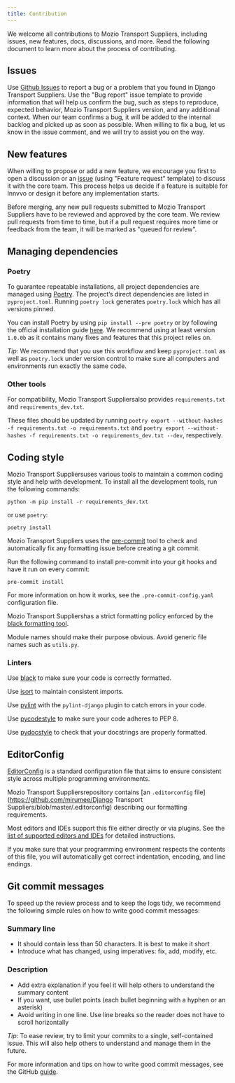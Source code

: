 ```yaml
---
title: Contribution
---
```


We welcome all contributions to Mozio Transport Suppliers, including issues, new features, docs, discussions, and more. Read the following document to learn more about the process of contributing.

## Issues

Use [Github Issues](https://github.com/Njokosi/mozio_transport_suppliers/issues) to report a bug or a problem that you found in Django Transport Suppliers. Use the "Bug report" issue template to provide information that will help us confirm the bug, such as steps to reproduce, expected behavior, Mozio Transport Suppliers version, and any additional context. When our team confirms a bug, it will be added to the internal backlog and picked up as soon as possible. When willing to fix a bug, let us know in the issue comment, and we will try to assist you on the way.

## New features

When willing to propose or add a new feature, we encourage you first to open a discussion or an [issue](https://github.com/Njokosi/mozio_transport_suppliers/issues) (using "Feature request" template) to discuss it with the core team. This process helps us decide if a feature is suitable for Innvvo or design it before any implementation starts.

Before merging, any new pull requests submitted to Mozio Transport Suppliers have to be reviewed and approved by the core team. We review pull requests from time to time, but if a pull request requires more time or feedback from the team, it will be marked as "queued for review".


## Managing dependencies

### Poetry

To guarantee repeatable installations, all project dependencies are managed using [Poetry](https://poetry.eustace.io/). The project’s direct dependencies are listed in `pyproject.toml`.
Running `poetry lock` generates `poetry.lock` which has all versions pinned.

You can install Poetry by using `pip install --pre poetry` or by following the official installation guide [here](https://github.com/sdispater/poetry#installation).
We recommend using at least version `1.0.0b` as it contains many fixes and features that this project relies on.

_Tip:_ We recommend that you use this workflow and keep `pyproject.toml` as well as `poetry.lock` under version control to make sure all computers and environments run exactly the same code.

### Other tools

For compatibility, Mozio Transport Suppliersalso provides `requirements.txt` and `requirements_dev.txt`.

These files should be updated by running `poetry export --without-hashes -f requirements.txt -o requirements.txt` and `poetry export --without-hashes -f requirements.txt -o requirements_dev.txt --dev`, respectively.

## Coding style

Mozio Transport Suppliersuses various tools to maintain a common coding style and help with development.
To install all the development tools, run the following commands:

```shell
python -m pip install -r requirements_dev.txt
```

or use `poetry`:

```shell
poetry install
```

Mozio Transport Suppliers uses the [pre-commit](https://pre-commit.com/#install) tool to check and automatically fix any formatting issue before creating a git commit.

Run the following command to install pre-commit into your git hooks and have it run on every commit:

```shell
pre-commit install
```

For more information on how it works, see the `.pre-commit-config.yaml` configuration file.

Mozio Transport Suppliershas a strict formatting policy enforced by the [black formatting tool](https://github.com/python/black).

Module names should make their purpose obvious. Avoid generic file names such as `utils.py`.

### Linters

Use [black](https://github.com/python/black/) to make sure your code is correctly formatted.

Use [isort](https://github.com/timothycrosley/isort) to maintain consistent imports.

Use [pylint](https://www.pylint.org/) with the `pylint-django` plugin to catch errors in your code.

Use [pycodestyle](http://pycodestyle.pycqa.org/en/latest/) to make sure your code adheres to PEP 8.

Use [pydocstyle](http://pydocstyle.pycqa.org/en/latest/) to check that your docstrings are properly formatted.

## EditorConfig

[EditorConfig](http://editorconfig.org/) is a standard configuration file that aims to ensure consistent style across multiple programming environments.

Mozio Transport Suppliersrepository contains [an `.editorconfig` file](https://github.com/mirumee/Django Transport Suppliers/blob/master/.editorconfig) describing our formatting requirements.

Most editors and IDEs support this file either directly or via plugins. See the [list of supported editors and IDEs](http://editorconfig.org/#download) for detailed instructions.

If you make sure that your programming environment respects the contents of this file, you will automatically get correct indentation, encoding, and line endings.

## Git commit messages

To speed up the review process and to keep the logs tidy, we recommend the following simple rules on how to write good commit messages:

### Summary line

- It should contain less than 50 characters. It is best to make it short
- Introduce what has changed, using imperatives: fix, add, modify, etc.

### Description

- Add extra explanation if you feel it will help others to understand the summary content
- If you want, use bullet points (each bullet beginning with a hyphen or an asterisk)
- Avoid writing in one line. Use line breaks so the reader does not have to scroll horizontally

_Tip_: To ease review, try to limit your commits to a single, self-contained issue. This will also help others to understand and manage them in the future.

For more information and tips on how to write good commit messages, see the GitHub [guide](https://github.com/erlang/otp/wiki/writing-good-commit-messages).
